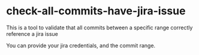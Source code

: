 # check-all-commits-have-jira-issue

This is a tool to validate that all commits between a specific range correctly reference a jira issue

You can provide your jira credentials, and the commit range.
